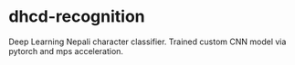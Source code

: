 # dhcd-recognition
Deep Learning Nepali character classifier. Trained custom CNN model via pytorch and mps acceleration.
